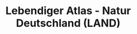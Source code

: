 ---
lang-ref: home
layout: compose
title: Lebendiger Atlas - Natur Deutschland (LAND)
description: Ein Biodiversitätsportal für Deutschland
background: /assets/images/inat_observation_144145779.jpeg
imageLicense: |
  *Neotinea ustulata*. Photo by staskanji via [iNaturalist](https://www.inaturalist.org/observations/144145779)
height: 80vh
cta:
  - text: Entdecke Artenvielfalt
    href: /occurrence/search
    isPrimary: true
  - text: Erfahre mehr
    href: /about
  - text: Erkunden Sie meine Gegend
    href: /occurrence/search/?view=MAP
    klass: gbifExploreMyAreaLink
permalink: /
composition: 
- type: heroImage
- type: features
  data: home.cards_on_home 
- type: split
  data: home.blog_insektensachen
- type: split
  data: home.blog_fische
- type: pageMarkdown # This block will render the markdown in this file so no data property needed
---